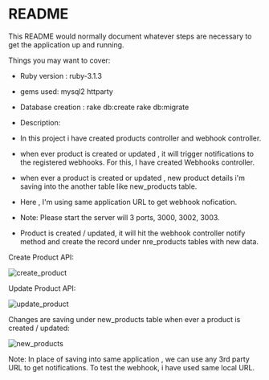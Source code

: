 # README

This README would normally document whatever steps are necessary to get the
application up and running.

Things you may want to cover:

* Ruby version : ruby-3.1.3

* gems used:
    mysql2
    httparty

* Database creation :
     rake db:create
     rake db:migrate

* Description:
* In this project i have created products controller and webhook controller.
* when ever product is created or updated , it will trigger notifications to the registered webhooks. For this,  I have created Webhooks controller.
* when ever a product is created or updated , new product details i'm saving into the another table like new_products table.
* Here , I'm using same application URL to get webhook nofication.
* Note: Please start the server will 3 ports, 3000, 3002, 3003.
* Product is created / updated, it will hit the webhook controller notify method and create the record under nre_products tables with new data.


Create Product API:

![create_product](https://github.com/sandhya-ltts/webhook_system/assets/149066318/348153f6-19cc-4735-bee9-9b4dabde7931)

Update Product API:

![update_product](https://github.com/sandhya-ltts/webhook_system/assets/149066318/0e163dbf-ad0a-4c36-880a-58933226d491)

Changes are saving under new_products table when ever a product is created / updated:

![new_products](https://github.com/sandhya-ltts/webhook_system/assets/149066318/031f7556-2c8d-419f-88a7-16a9c961183b)


Note: In place of saving into same application , we can use any 3rd party URL to get notifications. To test the webhook, i have used same local URL. 








